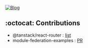 

[![Blog](https://img.shields.io/badge/velog-20C997?logo=velog&logoColor=white)](https://velog.io/@cjhlsb/posts)


## :octocat: Contributions
- @tanstack/react-router : [list](https://github.com/search?q=repo%3ATanStack%2Frouter%20is%3Apr%20is%3Amerged%20author%3Aleesb971204&type=pullrequests)
- module-federation-examples : [PR](https://github.com/module-federation/module-federation-examples/pull/4350)
